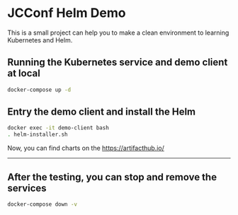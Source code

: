 # JCConf Helm Demo

This is a small project can help you to make a clean environment to learning Kubernetes and Helm.

## Running the Kubernetes service and demo client at local

```bash
docker-compose up -d
```

## Entry the demo client and install the Helm

```bash
docker exec -it demo-client bash
. helm-installer.sh
```

Now, you can find charts on the https://artifacthub.io/

---

## After the testing, you can stop and remove the services

```bash
docker-compose down -v
```

